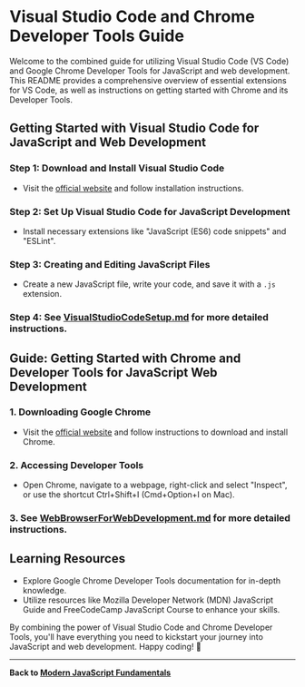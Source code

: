 # Visual Studio Code and Chrome Developer Tools Guide

Welcome to the combined guide for utilizing Visual Studio Code (VS Code) and Google Chrome Developer Tools for JavaScript and web development. This README provides a comprehensive overview of essential extensions for VS Code, as well as instructions on getting started with Chrome and its Developer Tools.

## Getting Started with Visual Studio Code for JavaScript and Web Development

### Step 1: Download and Install Visual Studio Code

- Visit the [official website](https://code.visualstudio.com/) and follow installation instructions.

### Step 2: Set Up Visual Studio Code for JavaScript Development

- Install necessary extensions like "JavaScript (ES6) code snippets" and "ESLint".

### Step 3: Creating and Editing JavaScript Files

- Create a new JavaScript file, write your code, and save it with a `.js` extension.

### Step 4: See [VisualStudioCodeSetup.md](./Environment%20Setup/VisualStudioCodeSetup.md) for more detailed instructions.

## Guide: Getting Started with Chrome and Developer Tools for JavaScript Web Development

### 1. Downloading Google Chrome

- Visit the [official website](https://www.google.com/chrome/) and follow instructions to download and install Chrome.

### 2. Accessing Developer Tools

- Open Chrome, navigate to a webpage, right-click and select "Inspect", or use the shortcut Ctrl+Shift+I (Cmd+Option+I on Mac).

### 3. See [WebBrowserForWebDevelopment.md](./Environment%20Setup/WebBrowserForWebDevelopment.md) for more detailed instructions.

## Learning Resources

- Explore Google Chrome Developer Tools documentation for in-depth knowledge.
- Utilize resources like Mozilla Developer Network (MDN) JavaScript Guide and FreeCodeCamp JavaScript Course to enhance your skills.

By combining the power of Visual Studio Code and Chrome Developer Tools, you'll have everything you need to kickstart your journey into JavaScript and web development. Happy coding! 🚀

---

**Back to [Modern JavaScript Fundamentals](https://gunapalanivel.github.io/Modern-JavaScript-Fundamentals/)**
